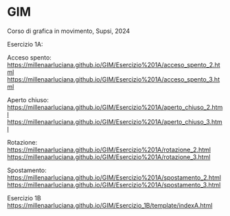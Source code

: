 # GIM
Corso di grafica in movimento, Supsi, 2024 

Esercizio 1A:

Acceso spento:
https://millenaarluciana.github.io/GIM/Esercizio%201A/acceso_spento_2.html
https://millenaarluciana.github.io/GIM/Esercizio%201A/acceso_spento_3.html

Aperto chiuso:
https://millenaarluciana.github.io/GIM/Esercizio%201A/aperto_chiuso_2.html
https://millenaarluciana.github.io/GIM/Esercizio%201A/aperto_chiuso_3.html

Rotazione:
https://millenaarluciana.github.io/GIM/Esercizio%201A/rotazione_2.html
https://millenaarluciana.github.io/GIM/Esercizio%201A/rotazione_3.html

Spostamento:
https://millenaarluciana.github.io/GIM/Esercizio%201A/spostamento_2.html
https://millenaarluciana.github.io/GIM/Esercizio%201A/spostamento_3.html


Esercizio 1B
https://millenaarluciana.github.io/GIM/Esercizio_1B/template/indexA.html


